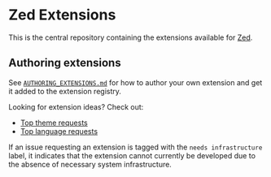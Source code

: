 # Zed Extensions

This is the central repository containing the extensions available for [Zed](https://zed.dev/).

## Authoring extensions

See [`AUTHORING_EXTENSIONS.md`](./AUTHORING_EXTENSIONS.md) for how to author your own extension and get it added to the extension registry.

Looking for extension ideas? Check out:

- [Top theme requests](https://github.com/zed-industries/extensions/issues?q=is%3Aissue+is%3Aopen+label%3Atheme+sort%3Areactions-%2B1-desc)
- [Top language requests](https://github.com/zed-industries/extensions/issues?q=is%3Aissue+is%3Aopen+label%3Alanguage+sort%3Areactions-%2B1-desc)

If an issue requesting an extension is tagged with the `needs infrastructure` label, it indicates that the extension cannot currently be developed due to the absence of necessary system infrastructure.
